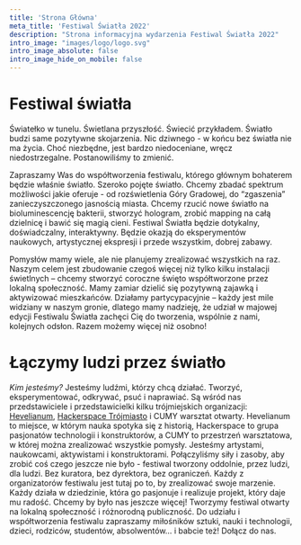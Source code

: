 ```yaml
---
title: 'Strona Główna'
meta_title: 'Festiwal Światła 2022'
description: "Strona informacyjna wydarzenia Festiwal Światła 2022"
intro_image: "images/logo/logo.svg"
intro_image_absolute: false
intro_image_hide_on_mobile: false
---
```


# Festiwal światła

Światełko w tunelu. Świetlana przyszłość. Świecić przykładem. Światło budzi same pozytywne skojarzenia. Nic dziwnego - w końcu bez światła nie ma życia. Choć niezbędne, jest bardzo niedoceniane, wręcz niedostrzegalne. Postanowiliśmy to zmienić.

Zapraszamy Was do współtworzenia festiwalu, którego głównym bohaterem będzie właśnie światło.  Szeroko pojęte światło. Chcemy zbadać spektrum możliwości jakie oferuje - od rozświetlenia Góry Gradowej, do “zgaszenia” zanieczyszczonego jasnością miasta. Chcemy rzucić nowe światło na bioluminescencję bakterii, stworzyć hologram, zrobić mapping na całą dzielnicę i bawić się magią cieni. Festiwal Światła będzie dotykalny, doświadczalny, interaktywny. Będzie okazją do eksperymentów naukowych, artystycznej ekspresji i przede wszystkim, dobrej zabawy.

Pomysłów mamy wiele, ale nie planujemy zrealizować wszystkich na raz. Naszym celem jest zbudowanie czegoś więcej niż tylko kilku instalacji świetlnych – chcemy stworzyć coroczne święto współtworzone przez lokalną społeczność. Mamy zamiar dzielić się pozytywną zajawką i aktywizować mieszkańców. Działamy partycypacyjnie – każdy jest mile widziany w naszym gronie, dlatego mamy nadzieję, że udział w majowej edycji Festiwalu Światła zachęci Cię do tworzenia, wspólnie z nami, kolejnych odsłon. Razem możemy więcej niż osobno!


# Łączymy ludzi przez światło

*Kim jesteśmy?* Jesteśmy ludźmi, którzy chcą działać. Tworzyć, eksperymentować, odkrywać, psuć i naprawiać. Są wśród nas przedstawiciele i przedstawicielki kilku trójmiejskich organizacji: [Hevelianum](https://hevelianum.pl/), [Hackerspace Trójmiasto](https://hs3.pl) i CUMY warsztat otwarty. Hevelianum to miejsce, w którym nauka spotyka się z historią, Hackerspace to grupa pasjonatów technologii i konstruktorów, a CUMY to przestrzeń warsztatowa, w której można zrealizować wszystkie pomysły.
Jesteśmy artystami, naukowcami, aktywistami i konstruktorami. Połączyliśmy siły i zasoby, aby zrobić coś czego jeszcze nie było - festiwal tworzony oddolnie, przez ludzi, dla ludzi. Bez kuratora, bez dyrektora, bez ograniczeń. Każdy z organizatorów festiwalu jest tutaj po to, by zrealizować swoje marzenie. Każdy działa w dziedzinie, która go pasjonuje i realizuje projekt, który daje mu radość.
Chcemy by było nas jeszcze więcej! Tworzymy festiwal otwarty na lokalną społeczność i różnorodną publiczność. Do udziału i współtworzenia festiwalu zapraszamy miłośników sztuki, nauki i technologii, dzieci, rodziców, studentów, absolwentów… i babcie też!  Dołącz do nas. 
